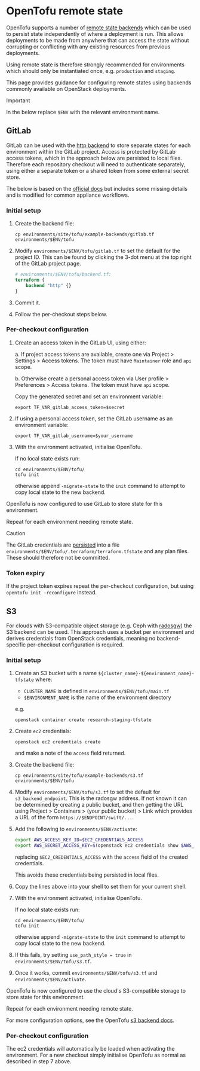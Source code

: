 # OpenTofu remote state

OpenTofu supports a number of [remote state backends](https://opentofu.org/docs/language/state/remote/)
which can be used to persist state independently of where a deployment is run.
This allows deployments to be made from anywhere that can access the state
without corrupting or conflicting with any existing resources from previous
deployments.

Using remote state is therefore strongly recommended for  environments which
should only be instantiated once, e.g. `production` and `staging`.

This page provides guidance for configuring remote states using backends
commonly available on OpenStack deployments.

> [!IMPORTANT]
> In the below replace `$ENV` with the relevant environment name.

## GitLab

GitLab can be used with the [http backend](https://opentofu.org/docs/language/settings/backends/http/)
to store separate states for each environment within the GitLab project.
Access is protected by GitLab access tokens, which in the approach below are
persisted to local files. Therefore each repository checkout will need to
authenticate separately, using either a separate token or a shared token from
some external secret store.

The below is based on the [official docs](https://docs.gitlab.com/user/infrastructure/iac/terraform_state/)
but includes some missing details and is modified for common appliance workflows.

### Initial setup

1. Create the backend file:

    ```shell
    cp environments/site/tofu/example-backends/gitlab.tf environments/$ENV/tofu
    ```

2. Modify `environments/$ENV/tofu/gitlab.tf` to set the default for the
   project ID. This can be found by clicking the 3-dot menu at the top right of
   the GitLab project page.

    ```terraform
    # environments/$ENV/tofu/backend.tf:
    terraform {
        backend "http" {}
    }
    ```

3. Commit it.

4. Follow the per-checkout steps below.

### Per-checkout configuration

1. Create an access token in the GitLab UI, using either:

   a. If project access tokens are available, create one via
      Project > Settings > Access tokens.
      The token must have `Maintainer` role and `api` scope.

   b. Otherwise create a personal access token via
      User profile > Preferences > Access tokens.
      The token must have `api` scope.

   Copy the generated secret and set an environment variable:

   ```shell
   export TF_VAR_gitlab_access_token=$secret
   ```

2. If using a personal access token, set the GitLab username as an environment variable:

   ```shell
   export TF_VAR_gitlab_username=$your_username
   ```

4. With the environment activated, initialise OpenTofu.

    If no local state exists run:

    ```shell
    cd environments/$ENV/tofu/
    tofu init
    ```
  
    otherwise append `-migrate-state` to the `init` command to attempt to copy
    local state to the new backend.

OpenTofu is now configured to use GitLab to store state for this environment.

Repeat for each environment needing remote state.

> [!CAUTION]
> The GitLab credentials are [persisted](https://opentofu.org/docs/language/settings/backends/configuration/#credentials-and-sensitive-data)
> into a file `environments/$ENV/tofu/.terraform/terraform.tfstate` and any
> plan files. These should therefore not be committed.

### Token expiry

If the project token expires repeat the per-checkout configuration, but using
`opentofu init -reconfigure` instead.

## S3

For clouds with S3-compatible object storage (e.g. Ceph with [radosgw](https://docs.ceph.com/en/latest/radosgw/))
the S3 backend can be used. This approach uses a bucket per environment and
derives credentials from OpenStack credentials, meaning no backend-specific
per-checkout configuration is required.

### Initial setup

1. Create an S3 bucket with a name `${cluster_name}-${environment_name}-tfstate`
   where:
    - `CLUSTER_NAME` is defined in `environments/$ENV/tofu/main.tf`
    - `$ENVIRONMENT_NAME` is the name of the environment directory

    e.g.

    ```shell
    openstack container create research-staging-tfstate
    ```

2. Create `ec2` credentials:

    ```shell
    openstack ec2 credentials create
    ```
    
    and make a note of the `access` field returned.

3. Create the backend file:

    ```shell
    cp environments/site/tofu/example-backends/s3.tf environments/$ENV/tofu
    ```

4. Modify `environments/$ENV/tofu/s3.tf` to set the default for `s3_backend_endpoint`.
   This is the radosgw address. If not known it can be determined by creating a
   public bucket, and then getting the URL using
    Project > Containers > (your public bucket) > Link
   which provides a URL of the form `https://$ENDPOINT/swift/...`.

5. Add the following to `environments/$ENV/activate`:

    ```bash
    export AWS_ACCESS_KEY_ID=$EC2_CREDENTIALS_ACCESS
    export AWS_SECRET_ACCESS_KEY=$(openstack ec2 credentials show $AWS_ACCESS_KEY_ID -f value -c secret)
    ```
  
    replacing `$EC2_CREDENTIALS_ACCESS` with the `access` field of the created
    credentials.

    This avoids these credentials being persisted in local files.

6. Copy the lines above into your shell to set them for your current shell.

7. With the environment activated, initialise OpenTofu.

    If no local state exists run:
    
    ```shell
    cd environments/$ENV/tofu/
    tofu init
    ```
  
    otherwise append `-migrate-state` to the `init` command to attempt to copy
    local state to the new backend.

8. If this fails, try setting `use_path_style = true` in `environments/$ENV/tofu/s3.tf`.

9. Once it works, commit `environments/$ENV/tofu/s3.tf` and `environments/$ENV/activate`.

OpenTofu is now configured to use the cloud's S3-compatible storage to store
state for this environment. 

Repeat for each environment needing remote state.

For more configuration options, see the OpenTofu [s3 backend docs](https://opentofu.org/docs/language/settings/backends/s3/).

### Per-checkout configuration

The ec2 credentials will automatically be loaded when activating the environment.
For a new checkout simply initialise OpenTofu as normal as described in step 7 above.
